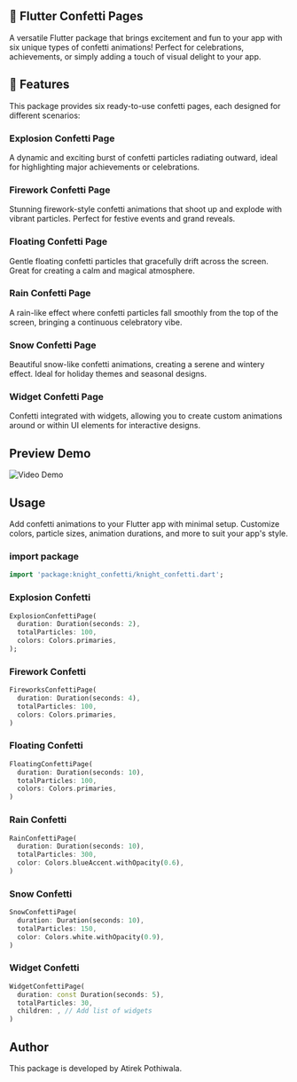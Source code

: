 ## 🎉 Flutter Confetti Pages
A versatile Flutter package that brings excitement and fun to your app with six unique types of confetti animations! Perfect for celebrations, achievements, or simply adding a touch of visual delight to your app.

## 🌟 Features
This package provides six ready-to-use confetti pages, each designed for different scenarios:

### Explosion Confetti Page
A dynamic and exciting burst of confetti particles radiating outward, ideal for highlighting major achievements or celebrations.

### Firework Confetti Page
Stunning firework-style confetti animations that shoot up and explode with vibrant particles. Perfect for festive events and grand reveals.

### Floating Confetti Page
Gentle floating confetti particles that gracefully drift across the screen. Great for creating a calm and magical atmosphere.

### Rain Confetti Page
A rain-like effect where confetti particles fall smoothly from the top of the screen, bringing a continuous celebratory vibe.

### Snow Confetti Page
Beautiful snow-like confetti animations, creating a serene and wintery effect. Ideal for holiday themes and seasonal designs.

### Widget Confetti Page
Confetti integrated with widgets, allowing you to create custom animations around or within UI elements for interactive designs.


## Preview Demo
![Video Demo](assets/demo.gif)

## Usage
Add confetti animations to your Flutter app with minimal setup. Customize colors, particle sizes, animation durations, and more to suit your app's style.

### import package
```dart
import 'package:knight_confetti/knight_confetti.dart';
```

### Explosion Confetti
```dart
ExplosionConfettiPage(
  duration: Duration(seconds: 2),
  totalParticles: 100,
  colors: Colors.primaries,
);
```

### Firework Confetti
```dart
FireworksConfettiPage(
  duration: Duration(seconds: 4),
  totalParticles: 100,
  colors: Colors.primaries,
)
```

### Floating Confetti
```dart
FloatingConfettiPage(
  duration: Duration(seconds: 10),
  totalParticles: 100,
  colors: Colors.primaries,
)
```

### Rain Confetti
```dart
RainConfettiPage(
  duration: Duration(seconds: 10),
  totalParticles: 300,
  color: Colors.blueAccent.withOpacity(0.6),
)
```

### Snow Confetti
```dart
SnowConfettiPage(
  duration: Duration(seconds: 10),
  totalParticles: 150,
  color: Colors.white.withOpacity(0.9),
)
```

### Widget Confetti
```dart
WidgetConfettiPage(
  duration: const Duration(seconds: 5),
  totalParticles: 30,
  children: , // Add list of widgets
)
```

## Author

This package is developed by Atirek Pothiwala.

